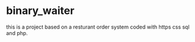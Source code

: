 # binary_waiter

this is a project based on a resturant order system coded with https css sql and php.
